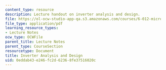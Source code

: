```yaml
---
content_type: resource
description: Lecture handout on inverter analysis and design.
file: https://ol-ocw-studio-app-qa.s3.amazonaws.com/courses/6-012-microelectronic-devices-and-circuits-fall-2009/0eddab43e246fc2d62368fe37516020c_MIT6_012F09_lec14_inverter.pdf
file_type: application/pdf
learning_resource_types:
- Lecture Notes
ocw_type: OCWFile
parent_title: Lecture Notes
parent_type: CourseSection
resourcetype: Document
title: Inverter Analysis and Design
uid: 0eddab43-e246-fc2d-6236-8fe37516020c
---
```

